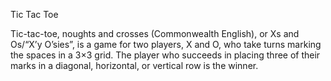 Tic Tac Toe

Tic-tac-toe, noughts and crosses (Commonwealth English), or Xs and Os/“X’y O’sies”, is a game for two players, X and O, who take turns marking the spaces in a 3×3 grid. The player who succeeds in placing three of their marks in a diagonal, horizontal, or vertical row is the winner.
